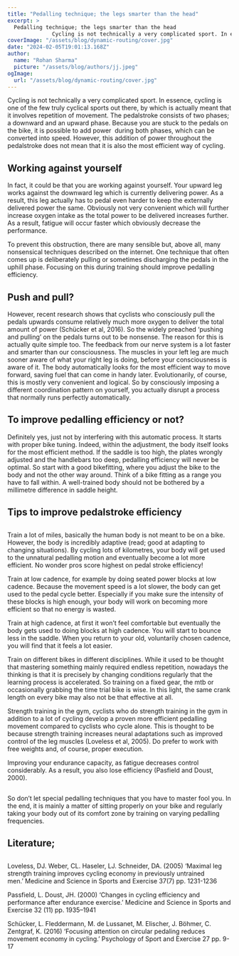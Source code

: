 ```yaml
---
title: "Pedalling technique; the legs smarter than the head"
excerpt: >
  Pedalling technique; the legs smarter than the head
              Cycling is not technically a very complicated sport. In essence, cycling is one of the few truly cyclical sports out there, by which is
coverImage: "/assets/blog/dynamic-routing/cover.jpg"
date: "2024-02-05T19:01:13.168Z"
author:
  name: "Rohan Sharma"
  picture: "/assets/blog/authors/jj.jpeg"
ogImage:
  url: "/assets/blog/dynamic-routing/cover.jpg"
---
```


Cycling is not technically a very complicated sport. In essence, cycling is one of the few truly cyclical sports out there, by which is actually meant that it involves repetition of movement. The pedalstroke consists of two phases; a downward and an upward phase. Because you are stuck to the pedals on the bike, it is possible to add power  during both phases, which can be converted into speed. However, this addition of power throughout the pedalstroke does not mean that it is also the most efficient way of cycling.


## Working against yourself

In fact, it could be that you are working against yourself. Your upward leg works against the downward leg which is currently delivering power. As a result, this leg actually has to pedal even harder to keep the externally delivered power the same. Obviously not very convenient which will further increase oxygen intake as the total power to be delivered increases further. As a result, fatigue will occur faster which obviously decrease the performance.


To prevent this obstruction, there are many sensible but, above all, many nonsensical techniques described on the internet. One technique that often comes up is deliberately pulling or sometimes discharging the pedals in the uphill phase. Focusing on this during training should improve pedalling efficiency.


## Push and pull?

However, recent research shows that cyclists who consciously pull the pedals upwards consume relatively much more oxygen to deliver the total amount of power (Schücker et al, 2016). So the widely preached ‘pushing and pulling’ on the pedals turns out to be nonsense. The reason for this is actually quite simple too. The feedback from our nerve system is a lot faster and smarter than our consciousness. The muscles in your left leg are much sooner aware of what your right leg is doing, before your consciousness is aware of it. The body automatically looks for the most efficient way to move forward, saving fuel that can come in handy later. Evolutionarily, of course, this is mostly very convenient and logical. So by consciously imposing a different coordination pattern on yourself, you actually disrupt a process that normally runs perfectly automatically.


## To improve pedalling efficiency or not?

Definitely yes, just not by interfering with this automatic process. It starts with proper bike tuning. Indeed, within the adjustment, the body itself looks for the most efficient method. If the saddle is too high, the plates wrongly adjusted and the handlebars too deep, pedalling efficiency will never be optimal. So start with a good bikefitting, where you adjust the bike to the body and not the other way around. Think of a bike fitting as a range you have to fall within. A well-trained body should not be bothered by a millimetre difference in saddle height.


## Tips to improve pedalstroke efficiency

## 

Train a lot of miles, basically the human body is not meant to be on a bike. However, the body is incredibly adaptive (read; good at adapting to changing situations). By cycling lots of kilometres, your body will get used to the unnatural pedalling motion and eventually become a lot more efficient. No wonder pros score highest on pedal stroke efficiency!


Train at low cadence, for example by doing seated power blocks at low cadence. Because the movement speed is a lot slower, the body can get used to the pedal cycle better. Especially if you make sure the intensity of these blocks is high enough, your body will work on becoming more efficient so that no energy is wasted.


Train at high cadence, at first it won’t feel comfortable but eventually the body gets used to doing blocks at high cadence. You will start to bounce less in the saddle. When you return to your old, voluntarily chosen cadence, you will find that it feels a lot easier.


Train on different bikes in different disciplines. While it used to be thought that mastering something mainly required endless repetition, nowadays the thinking is that it is precisely by changing conditions regularly that the learning process is accelerated. So training on a fixed gear, the mtb or occasionally grabbing the time trial bike is wise. In this light, the same crank length on every bike may also not be that effective at all.


Strength training in the gym, cyclists who do strength training in the gym in addition to a lot of cycling develop a proven more efficient pedalling movement compared to cyclists who cycle alone. This is thought to be because strength training increases neural adaptations such as improved control of the leg muscles (Loveless et al, 2005). Do prefer to work with free weights and, of course, proper execution.


Improving your endurance capacity, as fatigue decreases control considerably. As a result, you also lose efficiency (Pasfield and Doust, 2000).


## 

So don’t let special pedalling techniques that you have to master fool you. In the end, it is mainly a matter of sitting properly on your bike and regularly taking your body out of its comfort zone by training on varying pedalling frequencies.


## Literature;

## 

Loveless, DJ. Weber, CL. Haseler, LJ. Schneider, DA. (2005) ‘Maximal leg strength training improves cycling economy in previously untrained men.’ Medicine and Science in Sports and Exercise 37(7) pp. 1231-1236


Passfield, L. Doust, JH. (2000) ‘Changes in cycling efficiency and performance after endurance exercise.’ Medicine and Science in Sports and Exercise 32 (11) pp. 1935–1941


Schücker, L. Fleddermann, M. de Lussanet, M. Elischer, J. Böhmer, C. Zentgraf, K. (2016) ‘Focusing attention on circular pedaling reduces movement economy in cycling.’ Psychology of Sport and Exercise 27 pp. 9-17
